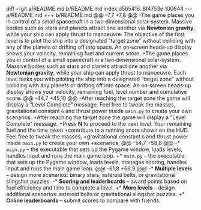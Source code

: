 diff --git a/README.md b/README.md
index d5b5416..8f4753e 100644
--- a/README.md
+++ b/README.md
@@ -7,7 +7,8 @@
-The game places you in control of a small spacecraft in a two‑dimensional solar‑system.  Massive bodies such as stars and planets attract one another via **Newtonian gravity**, while your ship can apply thrust to manoeuvre.  The objective of the first level is to pilot the ship into a designated “target zone” without colliding with any of the planets or drifting off into space.  An on‑screen heads‑up display shows your velocity, remaining fuel and current score.
+The game places you in control of a small spacecraft in a two‑dimensional solar‑system.  Massive bodies such as stars and planets attract one another via **Newtonian gravity**, while your ship can apply thrust to manoeuvre.  Each level tasks you with piloting the ship into a designated “target zone” without colliding with any planets or drifting off into space.  An on‑screen heads‑up display shows your velocity, remaining fuel, level number and cumulative score.
@@ -44,7 +45,10 @@
-After reaching the target zone the game will display a “Level Complete” message.  Feel free to tweak the masses, gravitational constant `G` and thrust power inside `main.py` to create your own scenarios.
+After reaching the target zone the game will display a “Level Complete” message.
+Press **N** to proceed to the next level. Your remaining fuel and the time taken
+contribute to a running score shown on the HUD. Feel free to tweak the masses,
+gravitational constant `G` and thrust power inside `main.py` to create your own
+scenarios.
@@ -54,7 +58,8 @@
-* `main.py` – the executable that sets up the Pygame window, loads levels, handles input and runs the main game loop.
+* `main.py` – the executable that sets up the Pygame window, loads levels, manages scoring, handles input and runs the main game loop.
@@ -61,8 +66,9 @@
-* **Multiple levels** – design more scenarios: binary stars, asteroid belts, or gravitational slingshot puzzles.
-* **Scoring and leaderboards** – award points based on fuel efficiency and time to complete a level.
+* **More levels** – design additional scenarios: asteroid belts or gravitational slingshot puzzles.
+* **Online leaderboards** – submit scores to compare with friends.
